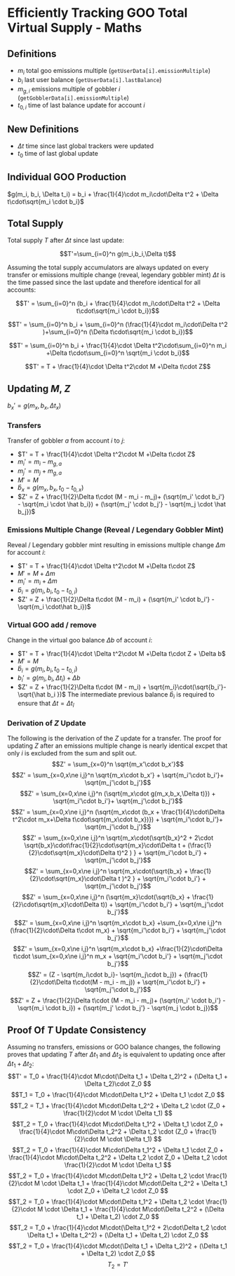 # Efficiently Tracking GOO Total Virtual Supply - Maths
## Definitions
- $m_i$  total goo emissions multiple (`getUserData[i].emissionMultiple`)
- $b_i$  last user balance (`getUserData[i].lastBalance`)
- $m_{g,i}$  emissions multiple of gobbler $i$ (`getGobblerData[i].emissionMultiple`)
- $t_{0,i}$ time of last balance update for account $i$
## New Definitions
- $\Delta t$ time since last global trackers were updated
- $t_0$ time of last global update
## Individual GOO Production
$g(m_i, b_i, \Delta t_i) = b_i + \frac{1}{4}\cdot m_i\cdot\Delta t^2 + \Delta t\cdot\sqrt{m_i \cdot b_i}$ 
## Total Supply
Total supply $T$ after $\Delta t$ since last update:

$$T'=\sum_{i=0}^n g(m_i,b_i,\Delta t)$$

Assuming the total supply accumulators are always updated on every transfer or emissions multiple change (reveal, legendary gobbler mint) $\Delta t$ is the time passed since the last update and therefore identical for all accounts:

$$T' = \sum_{i=0}^n  (b_i + \frac{1}{4}\cdot m_i\cdot\Delta t^2 + \Delta t\cdot\sqrt{m_i \cdot b_i})$$

$$T' = \sum_{i=0}^n  b_i + \sum_{i=0}^n (\frac{1}{4}\cdot m_i\cdot\Delta t^2 )+\sum_{i=0}^n (\Delta t\cdot\sqrt{m_i \cdot b_i})$$

$$T' = \sum_{i=0}^n  b_i + \frac{1}{4}\cdot \Delta t^2\cdot\sum_{i=0}^n m_i +\Delta t\cdot\sum_{i=0}^n \sqrt{m_i \cdot b_i}$$

$$T' = T + \frac{1}{4}\cdot \Delta t^2\cdot M +\Delta t\cdot Z$$

## Updating $M$, $Z$
$b_x' = g(m_x, b_x, \Delta t_x)$
### Transfers
Transfer of gobbler $a$ from account $i$ to $j$:
- $T' = T + \frac{1}{4}\cdot \Delta t^2\cdot M +\Delta t\cdot Z$
- $m_i' = m_i - m_{g,a}$
- $m_j' = m_j + m_{g,a}$
- $M' = M$
- $\hat b_x = g(m_x, b_x, t_0 - t_{0,x})$
- $Z' = Z  + \frac{1}{2}\Delta t\cdot (M - m_i - m_j)+ (\sqrt{m_i' \cdot b_i'} - \sqrt{m_i \cdot \hat b_i}) + (\sqrt{m_j' \cdot b_j'} - \sqrt{m_j \cdot \hat b_j})$

### Emissions Multiple Change (Reveal / Legendary Gobbler Mint)
Reveal / Legendary gobbler mint resulting in emissions multiple change $\Delta m$ for account $i$:
- $T' = T + \frac{1}{4}\cdot \Delta t^2\cdot M +\Delta t\cdot Z$
- $M' = M + \Delta m$
- $m_i' = m_i + \Delta m$
- $\hat b_i = g(m_i, b_i, t_0 - t_{0,i})$
- $Z' = Z + \frac{1}{2}\Delta t\cdot (M - m_i) + (\sqrt{m_i' \cdot b_i'} - \sqrt{m_i \cdot\hat b_i})$

### Virtual GOO add / remove
Change in the virtual goo balance $\Delta b$ of account $i$:
- $T' = T + \frac{1}{4}\cdot \Delta t^2\cdot M +\Delta t\cdot Z + \Delta b$
- $M' = M$
- $\hat b_i = g(m_i, b_i, t_0 - t_{0,i})$
- $b_i' = g(m_i, b_i, \Delta t_i) + \Delta b$
- $Z' = Z + \frac{1}{2}\Delta t\cdot (M - m_i) + \sqrt{m_i}\cdot(\sqrt{b_i'}-\sqrt{\hat b_i })$
The intermediate previous balance $\hat b_i$ is required to ensure that $\Delta t = \Delta t_{\hat i}$


### Derivation of $Z$ Update
The following is the derivation of the $Z$ update for a transfer. The proof for updating $Z$ after an emissions multiple change is nearly identical excpet that only $i$ is excluded from the sum and split out.
$$Z' = \sum_{x=0}^n \sqrt{m_x'\cdot b_x'}$$
$$Z' = \sum_{x=0,x\ne i,j}^n \sqrt{m_x\cdot b_x'} + \sqrt{m_i'\cdot b_i'}+ \sqrt{m_j'\cdot b_j'}$$
$$Z' = \sum_{x=0,x\ne i,j}^n (\sqrt{m_x\cdot g(m_x,b_x,\Delta t)}) + \sqrt{m_i'\cdot b_i'}+ \sqrt{m_j'\cdot b_j'}$$
$$Z' = \sum_{x=0,x\ne i,j}^n (\sqrt{m_x\cdot (b_x + \frac{1}{4}\cdot\Delta t^2\cdot m_x+\Delta t\cdot\sqrt{m_x\cdot b_x})}) + \sqrt{m_i'\cdot b_i'}+ \sqrt{m_j'\cdot b_j'}$$
$$Z' = \sum_{x=0,x\ne i,j}^n \sqrt{m_x\cdot(\sqrt{b_x}^2 + 2\cdot \sqrt{b_x}\cdot\frac{1}{2}\cdot\sqrt{m_x}\cdot\Delta t + (\frac{1}{2}\cdot\sqrt{m_x}\cdot\Delta t)^2  )  } + \sqrt{m_i'\cdot b_i'} + \sqrt{m_j'\cdot b_j'}$$
$$Z' = \sum_{x=0,x\ne i,j}^n \sqrt{m_x\cdot(\sqrt{b_x} + \frac{1}{2}\cdot\sqrt{m_x}\cdot\Delta t  )^2  } + \sqrt{m_i'\cdot b_i'} + \sqrt{m_j'\cdot b_j'}$$
$$Z' = \sum_{x=0,x\ne i,j}^n (\sqrt{m_x}\cdot(\sqrt{b_x} + \frac{1}{2}\cdot\sqrt{m_x}\cdot\Delta t))   + \sqrt{m_i'\cdot b_i'} + \sqrt{m_j'\cdot b_j'}$$
$$Z' = \sum_{x=0,x\ne i,j}^n \sqrt{m_x\cdot b_x} +\sum_{x=0,x\ne i,j}^n (\frac{1}{2}\cdot\Delta t\cdot m_x) + \sqrt{m_i'\cdot b_i'} + \sqrt{m_j'\cdot b_j'}$$
$$Z' = \sum_{x=0,x\ne i,j}^n \sqrt{m_x\cdot b_x} +\frac{1}{2}\cdot\Delta t\cdot \sum_{x=0,x\ne i,j}^n m_x + \sqrt{m_i'\cdot b_i'} + \sqrt{m_j'\cdot b_j'}$$
$$Z' = (Z - \sqrt{m_i\cdot b_i}- \sqrt{m_j\cdot b_j}) + (\frac{1}{2}\cdot\Delta t\cdot(M - m_i - m_j)) + \sqrt{m_i'\cdot b_i'} + \sqrt{m_j'\cdot b_j'}$$
$$Z' = Z  + \frac{1}{2}\Delta t\cdot (M - m_i - m_j)+ (\sqrt{m_i' \cdot b_i'} - \sqrt{m_i \cdot b_i}) + (\sqrt{m_j' \cdot b_j'} - \sqrt{m_j \cdot b_j})$$
## Proof Of $T$ Update Consistency
Assuming no transfers, emissions or GOO balance changes, the following proves that updating $T$ after $\Delta t_1$ and $\Delta t_2$ is equivalent to updating once after $\Delta t_1  + \Delta t_2$:
$$T' = T_0 + \frac{1}{4}\cdot M\cdot(\Delta t_1 + \Delta t_2)^2 + (\Delta t_1 + \Delta t_2)\cdot Z_0 $$
$$T_1 = T_0 + \frac{1}{4}\cdot M\cdot\Delta t_1^2 + \Delta t_1 \cdot Z_0 $$
$$T_2 = T_1 + \frac{1}{4}\cdot M\cdot\Delta t_2^2 + \Delta t_2 \cdot (Z_0 + \frac{1}{2}\cdot M \cdot \Delta t_1) $$
$$T_2 = T_0 + \frac{1}{4}\cdot M\cdot\Delta t_1^2 + \Delta t_1 \cdot Z_0  + \frac{1}{4}\cdot M\cdot\Delta t_2^2 + \Delta t_2 \cdot (Z_0 + \frac{1}{2}\cdot M \cdot \Delta t_1) $$
$$T_2 = T_0 + \frac{1}{4}\cdot M\cdot\Delta t_1^2 + \Delta t_1 \cdot Z_0  + \frac{1}{4}\cdot M\cdot\Delta t_2^2 + \Delta t_2 \cdot Z_0 + \Delta t_2 \cdot \frac{1}{2}\cdot M \cdot \Delta t_1 $$
$$T_2 = T_0 + \frac{1}{4}\cdot M\cdot\Delta t_1^2 +  \Delta t_2 \cdot \frac{1}{2}\cdot M \cdot \Delta t_1 + \frac{1}{4}\cdot M\cdot\Delta t_2^2 + \Delta t_1 \cdot Z_0 + \Delta t_2 \cdot Z_0 $$
$$T_2 = T_0 + \frac{1}{4}\cdot M\cdot\Delta t_1^2 +  \Delta t_2 \cdot \frac{1}{2}\cdot M \cdot \Delta t_1 + \frac{1}{4}\cdot M\cdot\Delta t_2^2 + (\Delta t_1 + \Delta t_2) \cdot Z_0 $$
$$T_2 = T_0 + \frac{1}{4}\cdot M\cdot(\Delta t_1^2 +  2\cdot\Delta t_2 \cdot \Delta t_1 + \Delta t_2^2) + (\Delta t_1 + \Delta t_2) \cdot Z_0 $$
$$T_2 = T_0 + \frac{1}{4}\cdot M\cdot(\Delta t_1 + \Delta t_2)^2 + (\Delta t_1 + \Delta t_2) \cdot Z_0 $$
$$T_2 = T'$$
